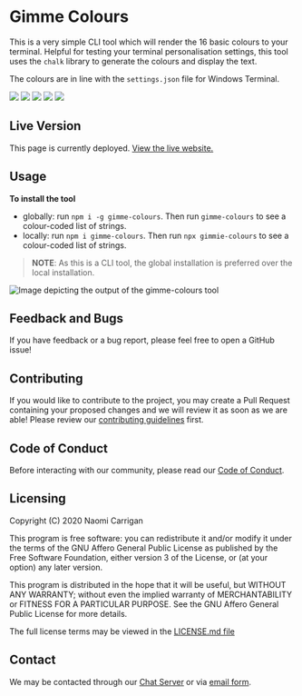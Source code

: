 # Gimme Colours

This is a very simple CLI tool which will render the 16 basic colours to your terminal. Helpful for testing your terminal personalisation settings, this tool uses the `chalk` library to generate the colours and display the text.

The colours are in line with the `settings.json` file for Windows Terminal.

![](https://img.shields.io/codeclimate/maintainability/nhcarrigan/gimme-colours)
![](https://img.shields.io/codeclimate/issues/nhcarrigan/gimme-colours)
![](https://img.shields.io/codeclimate/tech-debt/nhcarrigan/gimme-colours)
![](https://img.shields.io/lgtm/alerts/github/nhcarrigan/gimme-colours)
![](https://img.shields.io/lgtm/grade/javascript/github/nhcarrigan/gimme-colours)

## Live Version

This page is currently deployed. [View the live website.](https://npmjs.com/package/gimme-colours)

## Usage

**To install the tool**
- globally: run `npm i -g gimme-colours`. Then run `gimme-colours` to see a colour-coded list of strings.
- locally: run `npm i gimme-colours`. Then run `npx gimmie-colours` to see a colour-coded list of strings.
> **NOTE**: As this is a CLI tool, the global installation is preferred over the local installation. 

![Image depicting the output of the gimme-colours tool](https://raw.githubusercontent.com/nhcarrigan/gimme-colours/main/docs/example.png)

## Feedback and Bugs

If you have feedback or a bug report, please feel free to open a GitHub issue!

## Contributing

If you would like to contribute to the project, you may create a Pull Request containing your proposed changes and we will review it as soon as we are able! Please review our [contributing guidelines](CONTRIBUTING.md) first.

## Code of Conduct

Before interacting with our community, please read our [Code of Conduct](CODE_OF_CONDUCT.md).

## Licensing

Copyright (C) 2020 Naomi Carrigan

This program is free software: you can redistribute it and/or modify it under the terms of the GNU Affero General Public License as published by the Free Software Foundation, either version 3 of the License, or (at your option) any later version.

This program is distributed in the hope that it will be useful, but WITHOUT ANY WARRANTY; without even the implied warranty of MERCHANTABILITY or FITNESS FOR A PARTICULAR PURPOSE.  See the GNU Affero General Public License for more details.

The full license terms may be viewed in the [LICENSE.md file](./LICENSE.md)

## Contact

We may be contacted through our [Chat Server](http://chat.nhcarrigan.com) or via [email form](https://contact.nhcarrigan.com).
